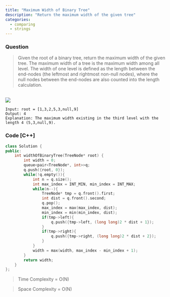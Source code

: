 ```yaml
---
title: "Maximum Width of Binary Tree"
description: "Return the maximum width of the given tree"
categories:
  - comparing
  - strings
---
```


### Question

> Given the root of a binary tree, return the maximum width of the given tree.
> The maximum width of a tree is the maximum width among all level.
> The width of one level is defined as the length between the end-nodes (the leftmost and rightmost non-null nodes), where the null nodes between the end-nodes are also counted into the length calculation.

<br>
<img src="https://assets.leetcode.com/uploads/2021/05/03/width1-tree.jpg">
<br>

```
Input: root = [1,3,2,5,3,null,9]
Output: 4
Explanation: The maximum width existing in the third level with the length 4 (5,3,null,9).
```

### Code [C++]

```cpp
class Solution {
public:
    int widthOfBinaryTree(TreeNode* root) {
        int width = 0;
        queue<pair<TreeNode*, int>>q;
        q.push({root, 0});
        while(!q.empty()){
            int n = q.size();
            int max_index = INT_MIN, min_index = INT_MAX;
            while(n--){
                TreeNode* tmp = q.front().first;
                int dist = q.front().second;
                q.pop();
                max_index = max(max_index, dist);
                min_index = min(min_index, dist);
                if(tmp->left){
                    q.push({tmp->left, (long long)2 * dist + 1});
                }
                if(tmp->right){
                    q.push({tmp->right, (long long)2 * dist + 2});
                }
            }
            width = max(width, max_index - min_index + 1);
        }
        return width;      
    }
};
```

> Time Complexity = O(N)

> Space Complexity = O(N)
